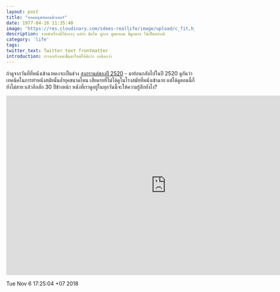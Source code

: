 ```yaml
---
layout: post
title: "ยอดมนุษย์คอมพิวเตอร์"
date: 1977-04-16 11:35:40
image: 'https://res.cloudinary.com/sdees-reallife/image/upload/c_fit,h_315,w_600/v1521962274/the-fantastic-four-th.jpg'
description: จำหนังเรื่องนี้ได้ลางๆ แต่จำ มือโต หูกาง ตูดแหลม ขี้มูกมาก ได้เป็นอย่างดี
category: 'life'
tags:
twitter_text: Twitter text frontmatter
introduction: เราจะสร้างเขาขึ้นมาใหม่ให้ดีกว่า เหนือกว่า
---
```

ถ้าดูจากวันที่ที่หนังเข้าฉายคงจะเป็นช่วง [สงกรานต์ของปี 2520](http://softbizplus.com/computer/503-yod-manut-computer) - มาย้อนกลับไปในปี 2520 ดูกันว่าเทคนิคในการทำหนังสมัยนั้นล้ำยุคขนาดไหน เสียดายที่ไม่ได้ดูในโรงสมัยที่หนังเข้าฉาย แต่ได้ดูตอนนี้ก็ยังไม่สาย แล้วอีกสัก 30 ปีข้างหน้า หนังที่เราดูอยู่ในทุกวันนี้จะให้ความรู้สึกยังไง?

<iframe width="853" height="480" src="https://www.youtube.com/embed/qHsy81lJi5E" frameborder="0" allow="accelerometer; autoplay; encrypted-media; gyroscope; picture-in-picture" allowfullscreen></iframe>

Tue Nov  6 17:25:04 +07 2018
